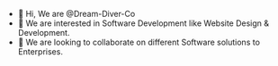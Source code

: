 - 👋 Hi, We are @Dream-Diver-Co
- 👀 We are interested in Software Development like Website Design & Development.
- 💞️ We are looking to collaborate on different Software solutions to Enterprises.

<!---
Dream-Diver-Co/Dream-Diver-Co is a ✨ special ✨ repository because its `README.md` (this file) appears on your GitHub profile.
You can click the Preview link to take a look at your changes.
--->
